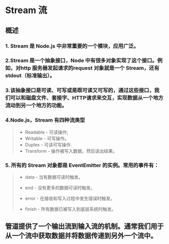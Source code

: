# Stream 流

## 概述

### 1. Stream 是 Node.js 中非常重要的一个模块，应用广泛。

### 2.Stream 是一个抽象接口，Node 中有很多对象实现了这个接口。例如，对http 服务器发起请求的request 对象就是一个 Stream，还有stdout（标准输出）。

### 3.该抽象接口是可读、可写或是既可读又可写的，通过这些接口，我们可以和磁盘文件、套接字、HTTP请求来交互，实现数据从一个地方流动到另一个地方的功能。

### 4.Node.js，Stream 有四种流类型 
>* Readable - 可读操作; 
>* Writable - 可写操作。
>* Duplex - 可读可写操作. 
>* Transform - 操作被写入数据，然后读出结果。

### 5. 所有的 Stream 对象都是 EventEmitter 的实例。常用的事件有：
>* data - 当有数据可读时触发。
>
>* end - 没有更多的数据可读时触发。
>
>* error - 在接收和写入过程中发生错误时触发。
>
>* finish - 所有数据已被写入到底层系统时触发。

## 管道提供了一个输出流到输入流的机制。通常我们用于从一个流中获取数据并将数据传递到另外一个流中。